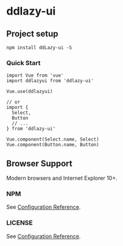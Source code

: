 # ddlazy-ui

## Project setup
```
npm install ddLazy-ui -S
```

### Quick Start
```
import Vue from 'vue'
import ddlazyui from 'ddlazy-ui'

Vue.use(ddlazyui)

// or
import {
  Select,
  Button
  // ...
} from 'ddlazy-ui'

Vue.component(Select.name, Select)
Vue.component(Button.name, Button)
```

## Browser Support
Modern browsers and Internet Explorer 10+.

### NPM
See [Configuration Reference](https://www.npmjs.com/package/ddlazy-ui).

### LICENSE
See [Configuration Reference](https://github.com/ElemeFE/element/blob/dev/LICENSE).
